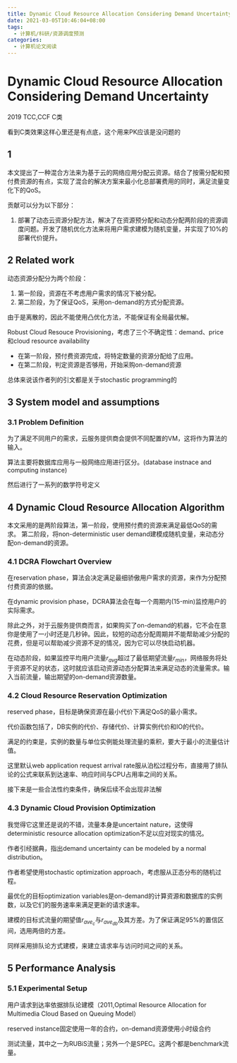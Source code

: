 ```yaml
---
title: Dynamic Cloud Resource Allocation Considering Demand Uncertainty
date: 2021-03-05T10:46:04+08:00
tags:
  - 计算机/科研/资源调度预测
categories:
  - 计算机论文阅读
---
```


# Dynamic Cloud Resource Allocation Considering Demand Uncertainty

2019 TCC,CCF C类

看到C类效果这样心里还是有点底，这个用来PK应该是没问题的

## 1 

本文提出了一种混合方法来为基于云的网络应用分配云资源。结合了按需分配和预付费资源的有点，实现了混合的解决方案来最小化总部署费用的同时，满足流量变化下的QoS。

贡献可以分为以下部分：
1. 部署了动态云资源分配方法，解决了在资源预分配和动态分配两阶段的资源调度问题。开发了随机优化方法来将用户需求建模为随机变量，并实现了10%的部署代价提升。

## 2 Related work

动态资源分配分为两个阶段：
1. 第一阶段，资源在不考虑用户需求的情况下被分配。
2. 第二阶段，为了保证QoS，采用on-demand的方式分配资源。

由于是离散的，因此不能使用凸优化方法，不能保证有全局最优解。

Robust Cloud Resouce Provisioning，考虑了三个不确定性：demand、price和cloud resource availability
* 在第一阶段，预付费资源完成，将特定数量的资源分配给了应用。
* 在第二阶段，判定资源是否够用，开始采购on-demand资源

总体来说该作者列的引文都是关于stochastic programming的

## 3 System model and assumptions

### 3.1 Problem Definition

为了满足不同用户的需求，云服务提供商会提供不同配置的VM，这将作为算法的输入。

算法主要将数据库应用与一般网络应用进行区分。(database instnace and computing instance)

然后进行了一系列的数学符号定义

## 4 Dynamic Cloud Resource Allocation Algorithm

本文采用的是两阶段算法，第一阶段，使用预付费的资源来满足最低QoS的需求。
第二阶段，将non-deterministic user demand建模成随机变量，来动态分配on-demand的资源。

### 4.1 DCRA Flowchart Overview

在reservation phase，算法会决定满足最细骄傲用户需求的资源，来作为分配预付费资源的依据。

在dynamic provision phase，DCRA算法会在每一个周期内(15-min)监控用户的实际需求。

除此之外，对于云服务提供商而言，如果购买了on-demand的机器，它不会在意你是使用了一小时还是几秒钟。因此，较短的动态分配周期并不能帮助减少分配的花费，但是可以帮助减少资源不足的情况，因为它可以尽快启动机器。

在动态阶段，如果监控平均用户流量$r_{avg}$超过了最低期望流量$r_{min}$，网络服务将处于资源不足的状态，这时就应该启动资源动态分配算法来满足动态的流量需求。输入当前流量，输出期望的on-demand资源数量。

### 4.2 Cloud Resource Reservation Optimization

reserved phase，目标是确保资源在最小代价下满足QoS的最小需求。

代价函数包括了，DB实例的代价、存储代价、计算实例代价和IO的代价。

满足的约束是，实例的数量与单位实例能处理流量的乘积，要大于最小的流量估计值。

这里默认web application request arrival rate服从泊松过程分布，直接用了排队论的公式来联系到达速率、响应时间与CPU占用率之间的关系。

接下来是一些合法性约束条件，确保后续不会出现非法解

### 4.3 Dynamic Cloud Provision Optimization

我觉得它这里还是说的不错，流量本身是uncertaint nature，这使得deterministic resource allocation optimization不足以应对现实的情况。

作者引经据典，指出demand uncertainty can be modeled by a normal distribution。

作者希望使用stochastic optimization approach，考虑服从正态分布的随机过程。

最优化的目标optimization variables是on-demand的计算资源和数据库的实例数，以及它们的服务速率来满足更新的请求速率。

建模的目标式流量的期望值$r_{ave_c}$与$r_{ave_{db}}$及其方差。为了保证满足95%的置信区间，选用两倍的方差。

同样采用排队论方式建模，来建立请求率与访问时间之间的关系。

## 5 Performance Analysis

### 5.1 Experimental Setup

用户请求到达率依据排队论建模（2011,Optimal Resource Allocation for Multimedia Cloud Based on Queuing Model）

reserved instance固定使用一年的合约，on-demand资源使用小时级合约

测试流量，其中之一为RUBiS流量；另外一个是SPEC。这两个都是benchmark流量。